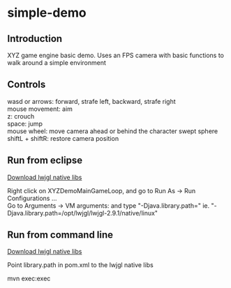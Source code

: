 # simple-demo

## Introduction
XYZ game engine basic demo.
Uses an FPS camera with basic functions to walk around a simple environment

## Controls

wasd or arrows: forward, strafe left, backward, strafe right  
mouse movement: aim  
z: crouch  
space: jump  
mouse wheel: move camera ahead or behind the character swept sphere  
shiftL + shiftR: restore camera position  

## Run from eclipse

[Download lwjgl native libs](https://sourceforge.net/projects/java-game-lib/files/Official%20Releases/LWJGL%202.9.1/lwjgl-2.9.1.zip/download)

Right click on XYZDemoMainGameLoop, and go to Run As -> Run Configurations ...  
Go to Arguments -> VM arguments: and type "-Djava.library.path=<path to lwjgl native libs>" ie. "-Djava.library.path=/opt/lwjgl/lwjgl-2.9.1/native/linux"

## Run from command line

[Download lwjgl native libs](https://sourceforge.net/projects/java-game-lib/files/Official%20Releases/LWJGL%202.9.1/lwjgl-2.9.1.zip/download)

Point library.path in pom.xml to the lwjgl native libs

mvn exec:exec
